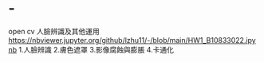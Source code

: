 # -
open cv 人臉辨識及其他運用
https://nbviewer.jupyter.org/github/lzhu11/-/blob/main/HW1_B10833022.ipynb
1.人臉辨識
2.膚色遮罩
3.影像腐蝕與膨脹
4.卡通化
